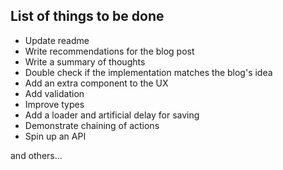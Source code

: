 ## List of things to be done

* Update readme
* Write recommendations for the blog post
* Write a summary of thoughts
* Double check if the implementation matches the blog's idea
* Add an extra component to the UX
* Add validation
* Improve types
* Add a loader and artificial delay for saving
* Demonstrate chaining of actions
* Spin up an API

and others...